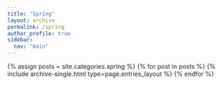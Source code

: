 ```yaml
---
title: "Spring"
layout: archive
permalink: /spring
author_profile: true
sidebar:
  nav: "main"
---
```


{% assign posts = site.categories.spring %}
{% for post in posts %} {% include archive-single.html type=page.entries_layout %} {% endfor %}
